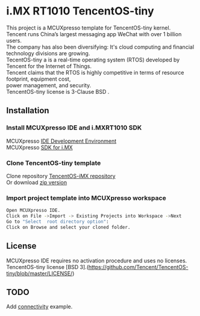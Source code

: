 # i.MX RT1010 TencentOS-tiny
This project is a MCUXpresso template for TencentOS-tiny kernel.<br/>
Tencent runs China’s largest messaging app WeChat with over 1 billion users.<br/>
The company has also been diversifying: It's cloud computing and financial technology divisions are growing.<br/>
TecentOS-tiny a is a real-time operating system (RTOS) developed by Tencent for the Internet of Things.<br/>
Tencent claims that the RTOS is highly competitive in terms of resource footprint, equipment cost,<br/>
power management, and security.<br/>
TencentOS-tiny license is 3-Clause BSD .
## Installation

### Install MCUXpresso IDE and i.MXRT1010 SDK

MCUXpresso [IDE Development Environment](https://www.nxp.com/design/software/development-software/mcuxpresso-software-and-tools/mcuxpresso-integrated-development-environment-ide/)<br/>
MCUXpresso [SDK for i.MX](https://mcuxpresso.nxp.com/en/welcome/)<br/>

### Clone TencentOS-tiny template

Clone repository [TencentOS-iMX repository](https://github.com/mtuxpe/TencentOS-iMX.git/)<br/>
Or download [zip version](https://github.com/mtuxpe/TencentOS-iMX/archive/master.zip/)<br/>

### Import project template into MCUXpresso workspace
```bash
Open MCUXpresso IDE.
Click on File ->Import -> Existing Projects into Workspace ->Next
Go to "Select  root directory option":
Click on Browse and select your cloned folder.

```
## License

MCUXpresso IDE requires no activation procedure and uses no licenses.<br/>
TencentOS-tiny license [BSD 3].(https://github.com/Tencent/TencentOS-tiny/blob/master/LICENSE/)<br/>

## TODO
Add [connectivity](https://github.com/Tencent/TencentOS-tiny/tree/master/components/connectivity/) example.<br/>

